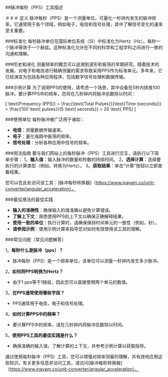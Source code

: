 ##脉冲每秒（PPS）工具描述

＃＃＃ 定义
脉冲每秒（PPS）是一个测量单位，可量化一秒钟内发生的脉冲频率。它通常用于各个领域，例如电子，电信和信号处理，其中了解信号变化的速率至关重要。

###标准化
每秒脉冲单位在国际单位系统（SI）中标准化为Hertz（Hz）。每秒一个脉冲等效于一个赫兹。这种标准化允许在不同的科学和工程学科之间进行一致的沟通和理解。

###历史和进化
测量频率的概念可以追溯到波形和振荡的早期研究。随着技术的发展，对电子和电信进行精确测量的需求导致采用PPS作为标准单元。多年来，它已经演变为包括各种应用程序，包括数字信号处理和数据传输。

###示例计算
为了说明PPS的使用，请考虑一个场景，其中设备在5秒内排放100脉冲。要计算PPS中的频率，您将在几秒钟内将脉冲总数除以时间：

\[ \text{Frequency (PPS)} = \frac{\text{Total Pulses}}{\text{Time (seconds)}} = \frac{100 \text{ pulses}}{5 \text{ seconds}} = 20 \text{ PPS} \]

###使用单位
每秒脉冲被广泛用于诸如：
-  **电信**：测量数据传输速率。
-  **电子**：量化电路中振荡的频率。
-  **信号处理**：分析各种应用中信号的频率。

###用法指南
要与我们网站上的每秒脉冲（PPS）工具进行交互，请执行以下简单步骤：
1。**输入值**：输入脉冲的数量和秒数的持续时间。
2。**选择计算**：选择要执行的计算类型（例如，转换为Hertz）。
3。**获取结果**：单击“计算”按钮以立即查看结果。

您可以在此处访问该工具：[脉冲每秒转换器]（https://www.inayam.co/unit-converter/angular_acceleration）。

###最佳用法的最佳实践
-  **输入的准确性**：确保输入的值准确以避免计算错误。
-  **了解上下文**：熟悉使用PPS的上下文以确保正确解释结果。
-  **使用一致的单位**：执行计算时，请确保保持时间单元的一致性（例如，秒）。
-  **请参阅示例**：使用示例计算来指导您对如何有效使用该工具的理解。

###常见问题（常见问题解答）

1。**每秒什么是脉冲（pps）？**
- 脉冲每秒（PPS）是一个频率单位，该单位可以测量一秒钟内发生多少脉冲。

2。**如何将PPS转换为Hertz？**
- 由于1 pps等于1赫兹，因此您可以直接使用两个单元的数值。

3。**在PPS通常使用哪些字段？**
-  PPS通常用于电信，电子和信号处理。

4。**如何计算PPS中的频率？**
- 要计算PPS中的频率，请在几秒钟内将脉冲总数除以时间。

5。**使用PPS工具的最佳实践是什么？**
- 确保准确的输入值，了解计算的上下文，并参考示例计算以获取指导。

通过使用每秒脉冲（PPS）工具，您可以增强对频率测量的理解，并有效地应用这些知识。有关更多信息并访问工具，请访问[脉冲每秒转换器]（https://www.inayam.co/unit-converter/angular_acceleration）。